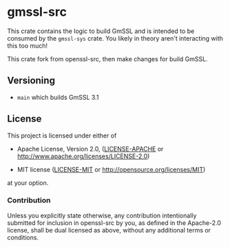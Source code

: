 # gmssl-src

This crate contains the logic to build GmSSL and is intended to be consumed by
the `gmssl-sys` crate. You likely in theory aren't interacting with this too much!

This crate fork from openssl-src, then make changes for build GmSSL.

## Versioning

* `main` which builds GmSSL 3.1

## License

This project is licensed under either of

 * Apache License, Version 2.0, ([LICENSE-APACHE](LICENSE-APACHE) or
   http://www.apache.org/licenses/LICENSE-2.0)
   
 * MIT license ([LICENSE-MIT](LICENSE-MIT) or
   http://opensource.org/licenses/MIT)

at your option.

### Contribution

Unless you explicitly state otherwise, any contribution intentionally submitted
for inclusion in openssl-src by you, as defined in the Apache-2.0 license, shall be
dual licensed as above, without any additional terms or conditions.
